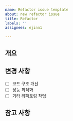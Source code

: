 ```yaml
---
name: Refactor issue template
about: new refactor issue
title: Refactor
labels: ''
assignees: ejinn1

---
```


## 개요
<!-- 리팩토링할 코드 또는 개선할 부분 설명 -->

## 변경 사항
- [ ] 코드 구조 개선
- [ ] 성능 최적화
- [ ] 기타 리팩토링 작업

## 참고 사항
<!-- 관련 자료나 추가적인 참고 사항 -->
